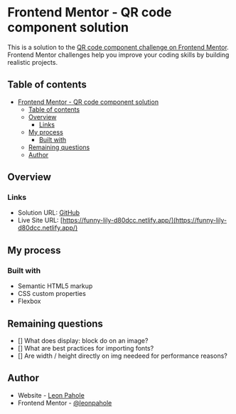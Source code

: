 # Frontend Mentor - QR code component solution

This is a solution to the [QR code component challenge on Frontend Mentor](https://www.frontendmentor.io/challenges/qr-code-component-iux_sIO_H). Frontend Mentor challenges help you improve your coding skills by building realistic projects.

## Table of contents

- [Frontend Mentor - QR code component solution](#frontend-mentor---qr-code-component-solution)
  - [Table of contents](#table-of-contents)
  - [Overview](#overview)
    - [Links](#links)
  - [My process](#my-process)
    - [Built with](#built-with)
  - [Remaining questions](#remaining-questions)
  - [Author](#author)

## Overview

### Links

- Solution URL: [GitHub](https://github.com/leonpahole/fm-qr-code-component)
- Live Site URL: [https://funny-lily-d80dcc.netlify.app/](https://funny-lily-d80dcc.netlify.app/)

## My process

### Built with

- Semantic HTML5 markup
- CSS custom properties
- Flexbox

## Remaining questions

- [] What does display: block do on an image?
- [] What are best practices for importing fonts?
- [] Are width / height directly on img needeed for performance reasons?

## Author

- Website - [Leon Pahole](https://leonpahole.com)
- Frontend Mentor - [@leonpahole](https://www.frontendmentor.io/profile/leonpahole)
